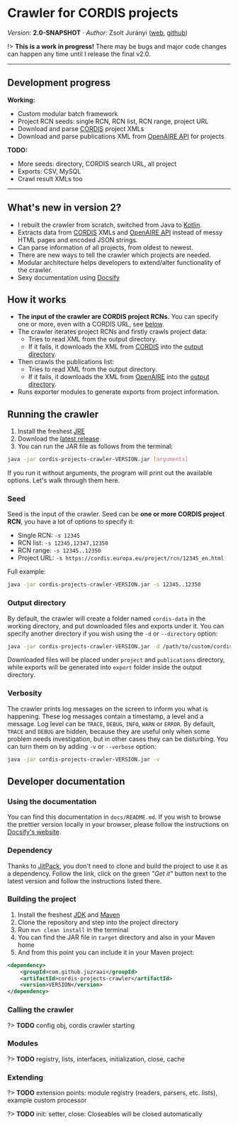 <h1>Crawler for CORDIS projects</h1>

*Version:* **2.0-SNAPSHOT** &middot; *Author:* Zsolt Jurányi ([web][www], [github][github])

!> **This is a work in progress!** There may be bugs and major code changes can happen any time until I release the final v2.0.

---

## Development progress

**Working:**

* Custom modular batch framework
* Project RCN seeds: single RCN, RCN list, RCN range, project URL
* Download and parse [CORDIS][cordis] project XMLs
* Download and parse publications XML from [OpenAIRE API][oaa] for projects

**TODO:**

* More seeds: directory, CORDIS search URL, all project
* Exports: CSV, MySQL
* Crawl result XMLs too


---

## What's new in version 2?

* I rebuilt the crawler from scratch, switched from Java to [Kotlin][kotlin].
* Extracts data from [CORDIS][cordis] XMLs and [OpenAIRE API][oaa] instead of messy HTML pages and encoded JSON strings.
* Can parse information of all projects, from oldest to newest.
* There are new ways to tell the crawler which projects are needed.
* Modular architecture helps developers to extend/alter functionality of the crawler.
* Sexy documentation using [Docsify][docsify]



## How it works

* **The input of the crawler are CORDIS project RCNs.** You can specify one or more, even with a CORDIS URL, see [below](#seed).
* The crawler iterates project RCNs and firstly crawls project data:
	* Tries to read XML from the output directory.
	* If it fails, it downloads the XML from [CORDIS][cordis] into the [output directory](#output-directory).
* Then crawls the publications list:
	* Tries to read XML from the output directory.
	* If it fails, it downloads the XML from [OpenAIRE][oaa] into the [output directory](#output-directory).
* Runs exporter modules to generate exports from project information.



## Running the crawler

1. Install the freshest [JRE][java]
2. Download the [latest release][release]
3. You can run the JAR file as follows from the terminal:

```bash
java -jar cordis-projects-crawler-VERSION.jar [arguments]
```

If you run it without arguments, the program will print out the available options. Let's walk through them here.



### Seed

Seed is the input of the crawler. Seed can be **one or more CORDIS project RCN**, you have a lot of options to specify it:

* Single RCN:  `-s 12345`
* RCN list:    `-s 12345,12347,12350`
* RCN range:   `-s 12345..12350`
* Project URL: `-s https://cordis.europa.eu/project/rcn/12345_en.html`

Full example:

```bash
java -jar cordis-projects-crawler-VERSION.jar -s 12345..12350
```



### Output directory

By default, the crawler will create a folder named `cordis-data` in the working directory, and put downloaded files and exports under it. You can specify another directory if you wish using the `-d` or `--directory` option:

```bash
java -jar cordis-projects-crawler-VERSION.jar -d /path/to/custom/cordis/directory
```

Downloaded files will be placed under `project` and `publications` directory, while exports will be generated into `export` folder inside the output directory.



### Verbosity

The crawler prints log messages on the screen to inform you what is happening. These log messages contain a timestamp, a level and a message. Log level can be `TRACE`, `DEBUG`, `INFO`, `WARN` or `ERROR`. By default, `TRACE` and `DEBUG` are hidden, because they are useful only when some problem needs investigation, but in other cases they can be disturbing. You can turn them on by adding `-v` or `--verbose` option:

```bash
java -jar cordis-projects-crawler-VERSION.jar -v
```



## Developer documentation



### Using the documentation

You can find this documentation in `docs/README.md`. If you wish to browse the prettier version locally in your browser, please follow the instructions on [Docsify's website][docsify].



### Dependency

Thanks to [JitPack][jitpack], you don't need to clone and build the project to use it as a dependency. Follow the link, click on the green *"Get it"* button next to the latest version and follow the instructions listed there.



### Building the project

1. Install the freshest [JDK][java] and [Maven][maven]
2. Clone the repository and step into the project directory
3. Run `mvn clean install` in the terminal
4. You can find the JAR file in `target` directory and also in your Maven home
5. And from this point you can include it in your Maven project:

```xml
<dependency>
	<groupId>com.github.juzraai</groupId>
	<artifactId>cordis-projects-crawler</artifactId>
	<version>VERSION</version>
</dependency>
```



### Calling the crawler

?> **TODO** config obj, cordis crawler starting


### Modules

?> **TODO** registry, lists, interfaces, initialization, close, cache



### Extending

?> **TODO** extension points: module registry (readers, parsers, etc. lists), example custom processor

?> **TODO** init: setter, close: Closeables will be closed automatically



[jitpack]: https://jitpack.io/#juzraai/cordis-projects-crawler
[release]: https://github.com/juzraai/cordis-projects-crawler/releases/latest

[github]: http://github.com/juzraai
[www]: http://juzraai.github.io/

[cordis]: https://cordis.europa.eu/
[docsify]: https://docsify.js.org/#/quickstart
[java]: http://www.oracle.com/technetwork/java/javase/downloads/index.html
[kotlin]: https://kotlinlang.org/
[maven]: https://maven.apache.org/
[oaa]: http://api.openaire.eu/